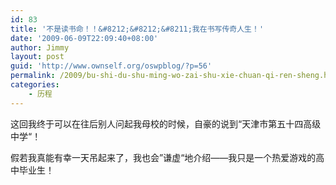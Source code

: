 ```yaml
---
id: 83
title: '不是读书命！！&#8212;&#8212;&#8211;我在书写传奇人生！'
date: '2009-06-09T22:09:40+08:00'
author: Jimmy
layout: post
guid: 'http://www.ownself.org/oswpblog/?p=56'
permalink: /2009/bu-shi-du-shu-ming-wo-zai-shu-xie-chuan-qi-ren-sheng.html
categories:
    - 历程
---
```


这回我终于可以在往后别人问起我母校的时候，自豪的说到“天津市第五十四高级中学“！

假若我真能有幸一天吊起来了，我也会”谦虚“地介绍——我只是一个热爱游戏的高中毕业生！